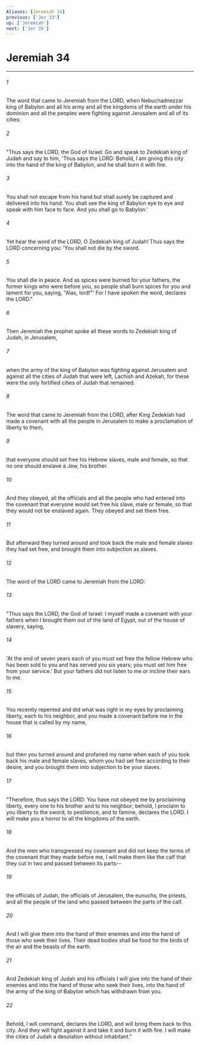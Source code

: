 ```yaml
---
Aliases: [Jeremiah 34]
previous: ['Jer 33']
up: ['Jeremiah']
next: ['Jer 35']
---
```

# Jeremiah 34

***

 

###### 1 
The word that came to Jeremiah from the LORD, when Nebuchadnezzar king of Babylon and all his army and all the kingdoms of the earth under his dominion and all the peoples were fighting against Jerusalem and all of its cities: 
 

###### 2 
"Thus says the LORD, the God of Israel: Go and speak to Zedekiah king of Judah and say to him, 'Thus says the LORD: Behold, I am giving this city into the hand of the king of Babylon, and he shall burn it with fire. 
 

###### 3 
You shall not escape from his hand but shall surely be captured and delivered into his hand. You shall see the king of Babylon eye to eye and speak with him face to face. And you shall go to Babylon.' 
 

###### 4 
Yet hear the word of the LORD, O Zedekiah king of Judah! Thus says the LORD concerning you: 'You shall not die by the sword. 
 

###### 5 
You shall die in peace. And as spices were burned for your fathers, the former kings who were before you, so people shall burn spices for you and lament for you, saying, "Alas, lord!"' For I have spoken the word, declares the LORD."
 
 

###### 6 
Then Jeremiah the prophet spoke all these words to Zedekiah king of Judah, in Jerusalem, 
 

###### 7 
when the army of the king of Babylon was fighting against Jerusalem and against all the cities of Judah that were left, Lachish and Azekah, for these were the only fortified cities of Judah that remained.
 
 

###### 8 
The word that came to Jeremiah from the LORD, after King Zedekiah had made a covenant with all the people in Jerusalem to make a proclamation of liberty to them, 
 

###### 9 
that everyone should set free his Hebrew slaves, male and female, so that no one should enslave a Jew, his brother. 
 

###### 10 
And they obeyed, all the officials and all the people who had entered into the covenant that everyone would set free his slave, male or female, so that they would not be enslaved again. They obeyed and set them free. 
 

###### 11 
But afterward they turned around and took back the male and female slaves they had set free, and brought them into subjection as slaves. 
 

###### 12 
The word of the LORD came to Jeremiah from the LORD: 
 

###### 13 
"Thus says the LORD, the God of Israel: I myself made a covenant with your fathers when I brought them out of the land of Egypt, out of the house of slavery, saying, 
 

###### 14 
'At the end of seven years each of you must set free the fellow Hebrew who has been sold to you and has served you six years; you must set him free from your service.' But your fathers did not listen to me or incline their ears to me. 
 

###### 15 
You recently repented and did what was right in my eyes by proclaiming liberty, each to his neighbor, and you made a covenant before me in the house that is called by my name, 
 

###### 16 
but then you turned around and profaned my name when each of you took back his male and female slaves, whom you had set free according to their desire, and you brought them into subjection to be your slaves.
 
 

###### 17 
"Therefore, thus says the LORD: You have not obeyed me by proclaiming liberty, every one to his brother and to his neighbor; behold, I proclaim to you liberty to the sword, to pestilence, and to famine, declares the LORD. I will make you a horror to all the kingdoms of the earth. 
 

###### 18 
And the men who transgressed my covenant and did not keep the terms of the covenant that they made before me, I will make them like the calf that they cut in two and passed between its parts-- 
 

###### 19 
the officials of Judah, the officials of Jerusalem, the eunuchs, the priests, and all the people of the land who passed between the parts of the calf. 
 

###### 20 
And I will give them into the hand of their enemies and into the hand of those who seek their lives. Their dead bodies shall be food for the birds of the air and the beasts of the earth. 
 

###### 21 
And Zedekiah king of Judah and his officials I will give into the hand of their enemies and into the hand of those who seek their lives, into the hand of the army of the king of Babylon which has withdrawn from you. 
 

###### 22 
Behold, I will command, declares the LORD, and will bring them back to this city. And they will fight against it and take it and burn it with fire. I will make the cities of Judah a desolation without inhabitant."
 
